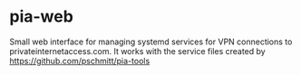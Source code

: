 pia-web
=======

Small web interface for managing systemd services for VPN connections to privateinternetaccess.com. It works with the service files created by https://github.com/pschmitt/pia-tools

